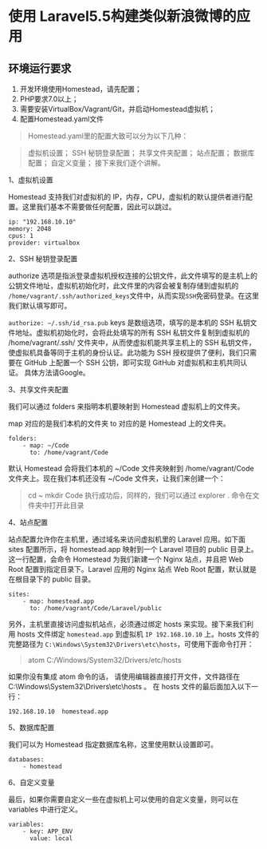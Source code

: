 使用 Laravel5.5构建类似新浪微博的应用
===================
## 环境运行要求
1. 开发环境使用Homestead，请先配置；
2. PHP要求7.0以上；
3. 需要安装VirtualBox/Vagrant/Git，并启动Homestead虚拟机；
4. 配置Homestead.yaml文件

>Homestead.yaml里的配置大致可以分为以下几种：

>虚拟机设置；
SSH 秘钥登录配置；
共享文件夹配置；
站点配置；
数据库配置；
自定义变量；
接下来我们逐个讲解。

1、虚拟机设置

Homestead 支持我们对虚拟机的 IP，内存，CPU，虚拟机的默认提供者进行配置。这里我们基本不需要做任何配置，因此可以跳过。
```
ip: "192.168.10.10"
memory: 2048
cpus: 1
provider: virtualbox
```
2、SSH 秘钥登录配置

authorize 选项是指派登录虚拟机授权连接的公钥文件，此文件填写的是主机上的公钥文件地址，虚拟机初始化时，此文件里的内容会被复制存储到虚拟机的 `/home/vagrant/.ssh/authorized_keys`文件中，从而实现`SSH`免密码登录。在这里我们默认填写即可。

`authorize: ~/.ssh/id_rsa.pub`
keys 是数组选项，填写的是本机的 SSH 私钥文件地址。虚拟机初始化时，会将此处填写的所有 SSH 私钥文件复制到虚拟机的 /home/vagrant/.ssh/ 文件夹中，从而使虚拟机能共享主机上的 SSH 私钥文件，使虚拟机具备等同于主机的身份认证。此功能为 SSH 授权提供了便利，我们只需要在 GitHub 上配置一个 SSH 公钥，即可实现 GitHub 对虚拟机和主机共同认证。
具体方法请Google。

3、共享文件夹配置

我们可以通过 folders 来指明本机要映射到 Homestead 虚拟机上的文件夹。

map 对应的是我们本机的文件夹
to 对应的是 Homestead 上的文件夹。
```
folders:
    - map: ~/Code
      to: /home/vagrant/Code
```

默认 Homestead 会将我们本机的 ~/Code 文件夹映射到 /home/vagrant/Code 文件夹上。现在我们本机还没有 ~/Code 文件夹，让我们来创建一个：

> cd ~
> mkdir Code
执行成功后，同样的，我们可以通过 explorer . 命令在文件夹中打开此目录


4、站点配置

站点配置允许你在主机里，通过域名来访问虚拟机里的 Laravel 应用。如下面 sites 配置所示，将 homestead.app 映射到一个 Laravel 项目的 public 目录上。这一行配置，会命令 Homestead 为我们新建一个 Nginx 站点，并且把 Web Root 配置到指定目录下。Laravel 应用的 Nginx 站点 Web Root 配置，默认就是在根目录下的 public 目录。

```
sites:
    - map: homestead.app
      to: /home/vagrant/Code/Laravel/public
```

另外，主机里直接访问虚拟机站点，必须通过绑定 hosts 来实现。接下来我们利用 hosts 文件绑定 `homestead.app` 到虚拟机 `IP 192.168.10.10` 上。hosts 文件的完整路径为 `C:\Windows\System32\Drivers\etc\hosts`，可使用下面命令打开：

> atom C:/Windows/System32/Drivers/etc/hosts

如果你没有集成 atom 命令的话， 请使用编辑器直接打开文件，文件路径在 C:\Windows\System32\Drivers\etc\hosts 。
在 hosts 文件的最后面加入以下一行：

`192.168.10.10  homestead.app`

5、数据库配置

我们可以为 Homestead 指定数据库名称，这里使用默认设置即可。
```
databases:
    - homestead
```

6、自定义变量

最后，如果你需要自定义一些在虚拟机上可以使用的自定义变量，则可以在 variables 中进行定义。
```
variables:
    - key: APP_ENV
      value: local
```

